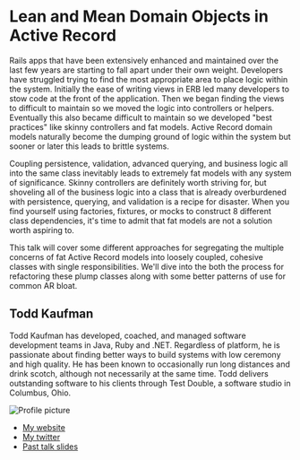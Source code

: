 # Lean and Mean Domain Objects in Active Record

Rails apps that have been extensively enhanced and maintained over the last few years are starting to fall apart under their own weight.
Developers have struggled trying to find the most appropriate area to place logic within the system. Initially the ease of writing views
in ERB led many developers to stow code at the front of the application. Then we began finding the views to difficult to maintain so we
moved the logic into controllers or helpers. Eventually this also became difficult to maintain so we developed "best practices" like
skinny controllers and fat models. Active Record domain models naturally become the dumping ground of logic within the system but sooner
or later this leads to brittle systems.

Coupling persistence, validation, advanced querying, and business logic all into the same class inevitably leads to extremely fat models
with any system of significance. Skinny controllers are definitely worth striving for, but shoveling all of the business logic into a
class that is already overburdened with persistence, querying, and validation is a recipe for disaster. When you find yourself using
factories, fixtures, or mocks to construct 8 different class dependencies, it's time to admit that fat models are not a solution worth
aspiring to.

This talk will cover some different approaches for segregating the multiple concerns of fat Active Record models into loosely coupled,
cohesive classes with single responsibilities. We'll dive into the both the process for refactoring these plump classes along with
some better patterns of use for common AR bloat.


## Todd Kaufman

Todd Kaufman has developed, coached, and managed software development teams in Java, Ruby and .NET. Regardless of platform, he is
passionate about finding better ways to build systems with low ceremony and high quality. He has been known to occasionally run long
distances and drink scotch, although not necessarily at the same time. Todd delivers outstanding software to his clients through
Test Double, a software studio in Columbus, Ohio.


![Profile picture](https://raw.github.com/rubyaustralia/rubyconfau-2013-cfp/master/todd_kaufman-fat_ar_refactor/profile_picture.jpg)

- [My website](http://testdouble.com)
- [My twitter](https://twitter.com/toddkaufman)
- [Past talk slides](https://speakerdeck.com/toddkaufman)
